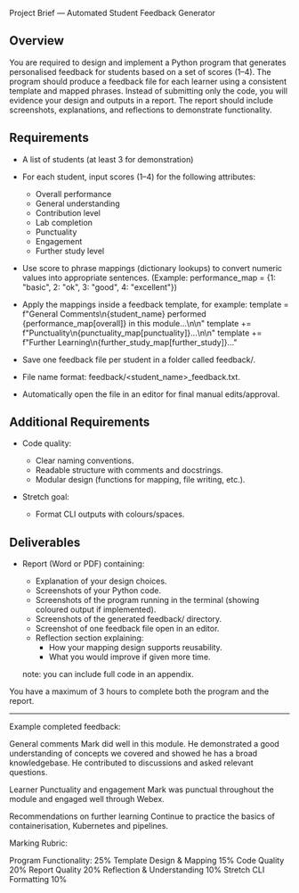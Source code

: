 Project Brief — Automated Student Feedback Generator

Overview
--------

You are required to design and implement a Python program that generates personalised feedback for students based on a set of scores (1–4). The program should produce a feedback file for each learner using a consistent template and mapped phrases. Instead of submitting only the code, you will evidence your design and outputs in a report. The report should include screenshots, explanations, and reflections to demonstrate functionality.

Requirements
------------

- A list of students (at least 3 for demonstration)

- For each student, input scores (1–4) for the following attributes:
    - Overall performance
    - General understanding
    - Contribution level
    - Lab completion
    - Punctuality
    - Engagement
    - Further study level

- Use score to phrase mappings (dictionary lookups) to convert numeric values into appropriate sentences.
    (Example: performance_map = {1: "basic", 2: "ok", 3: "good", 4: "excellent"})

- Apply the mappings inside a feedback template, for example:
    template = f"General Comments\n{student_name} performed {performance_map[overall]} in this module...\n\n"
    template += f"Punctuality\n{punctuality_map[punctuality]}...\n\n"
    template += f"Further Learning\n{further_study_map[further_study]}..."

- Save one feedback file per student in a folder called feedback/.

- File name format: feedback/<student_name>_feedback.txt.

- Automatically open the file in an editor for final manual edits/approval.

Additional Requirements
-----------------------

- Code quality:
    - Clear naming conventions.
    - Readable structure with comments and docstrings.
    - Modular design (functions for mapping, file writing, etc.).

- Stretch goal:
    - Format CLI outputs with colours/spaces.

Deliverables
------------

- Report (Word or PDF) containing:
    - Explanation of your design choices.
    - Screenshots of your Python code.
    - Screenshots of the program running in the terminal (showing coloured output if implemented).
    - Screenshots of the generated feedback/ directory.
    - Screenshot of one feedback file open in an editor.
    - Reflection section explaining:
        - How your mapping design supports reusability.
        - What you would improve if given more time.

    note: you can include full code in an appendix. 

You have a maximum of 3 hours to complete both the program and the report.


---------------------------------------------------------------------------------------------------------------------------------
Example completed feedback: 

General comments
Mark did well in this module. He demonstrated a good understanding of concepts we covered and showed he has a broad knowledgebase. 
He contributed to discussions and asked relevant questions. 

Learner Punctuality and engagement 
Mark was punctual throughout the module and engaged well through Webex. 

Recommendations on further learning
Continue to practice the basics of containerisation, Kubernetes and pipelines.

Marking Rubric: 

Program Functionality: 25%
Template Design & Mapping 15%
Code Quality 20%
Report Quality 20%
Reflection & Understanding 10%
Stretch CLI Formatting 10%
